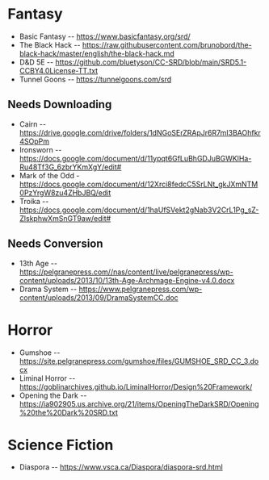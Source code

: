 # Fantasy

* Basic Fantasy -- https://www.basicfantasy.org/srd/
* The Black Hack -- https://raw.githubusercontent.com/brunobord/the-black-hack/master/english/the-black-hack.md
* D&D 5E -- https://github.com/bluetyson/CC-SRD/blob/main/SRD5.1-CCBY4.0License-TT.txt
* Tunnel Goons -- https://tunnelgoons.com/srd

## Needs Downloading
* Cairn -- https://drive.google.com/drive/folders/1dNGoSErZRApJr6R7mI3BAOhfkr4SOpPm
* Ironsworn -- https://docs.google.com/document/d/11ypqt6GfLuBhGDJuBGWKlHa-Ru48Tf3G_6zbrYKmXgY/edit#
* Mark of the Odd - https://docs.google.com/document/d/12Xrci8fedcC5SrLNt_gkJXmNTM0PzYrgW8zu4ZHbJBQ/edit
* Troika -- https://docs.google.com/document/d/1haUfSVekt2gNab3V2CrL1Pg_sZ-ZlskphwXmSnGT9aw/edit#

## Needs Conversion
* 13th Age -- https://pelgranepress.com//nas/content/live/pelgranepress/wp-content/uploads/2013/10/13th-Age-Archmage-Engine-v4.0.docx
* Drama System -- https://www.pelgranepress.com/wp-content/uploads/2013/09/DramaSystemCC.doc

# Horror

* Gumshoe -- https://site.pelgranepress.com/gumshoe/files/GUMSHOE_SRD_CC_3.docx
* Liminal Horror -- https://goblinarchives.github.io/LiminalHorror/Design%20Framework/
* Opening the Dark -- https://ia902905.us.archive.org/21/items/OpeningTheDarkSRD/Opening%20the%20Dark%20SRD.txt

# Science Fiction

* Diaspora -- https://www.vsca.ca/Diaspora/diaspora-srd.html
